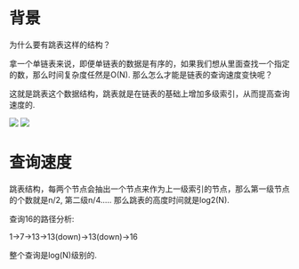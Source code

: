 # 背景
为什么要有跳表这样的结构？

拿一个单链表来说，即便单链表的数据是有序的，如果我们想从里面查找一个指定的数，那么时间复杂度任然是O(N). 那么怎么才能是链表的查询速度变快呢？

这就是跳表这个数据结构，跳表就是在链表的基础上增加多级索引，从而提高查询速度的. 

![](https://static001.geekbang.org/resource/image/49/65/492206afe5e2fef9f683c7cff83afa65.jpg)
![](https://static001.geekbang.org/resource/image/46/a9/46d283cd82c987153b3fe0c76dfba8a9.jpg)


# 查询速度

跳表结构，每两个节点会抽出一个节点来作为上一级索引的节点，那么第一级节点的个数就是n/2, 第二级n/4..... 那么跳表的高度时间就是log2(N).

查询16的路径分析:

1->7->13->13(down)->13(down)->16

整个查询是log(N)级别的.


